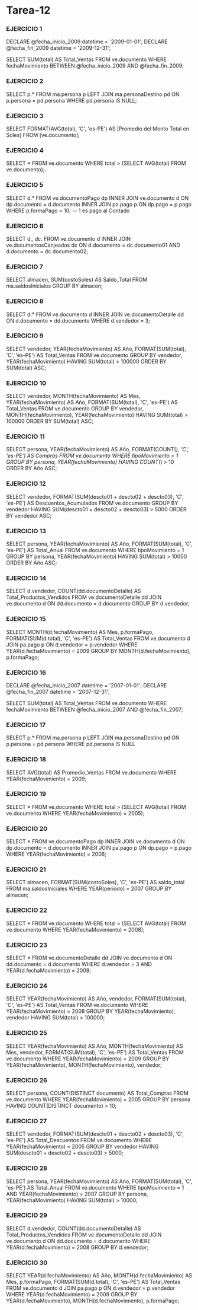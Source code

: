 # Tarea-12
### EJERCICIO 1
DECLARE @fecha_inicio_2009 datetime = '2009-01-01';
DECLARE @fecha_fin_2009 datetime = '2009-12-31';

SELECT SUM(total) AS Total_Ventas 
FROM ve.documento 
WHERE fechaMovimiento BETWEEN @fecha_inicio_2009 AND @fecha_fin_2009;

### EJERCICIO 2
SELECT p.* 
FROM ma.persona p 
LEFT JOIN ma.personaDestino pd ON p.persona = pd.persona 
WHERE pd.persona IS NULL;

### EJERCICIO 3
SELECT FORMAT(AVG(total), 'C', 'es-PE') AS [Promedio del Monto Total en Soles] 
FROM [ve.documento];

### EJERCICIO 4
SELECT *
FROM ve.documento
WHERE total > (SELECT AVG(total) FROM ve.documento);

### EJERCICIO 5
SELECT d.*
FROM ve.documentoPago dp
INNER JOIN ve.documento d ON dp.documento = d.documento
INNER JOIN pa.pago p ON dp.pago = p.pago
WHERE p.formaPago = 10; -- 1 es pago al Contado

### EJERCICIO 6
SELECT d.*, dc.*
FROM ve.documento d
INNER JOIN ve.documentosCanjeados dc ON d.documento = dc.documento01 AND d.documento = dc.documento02;

### EJERCICIO 7
SELECT almacen, SUM(costoSoles) AS Saldo_Total
FROM ma.saldosIniciales
GROUP BY almacen;

### EJERCICIO 8
SELECT d.*
FROM ve.documento d
INNER JOIN ve.documentoDetalle dd ON d.documento = dd.documento
WHERE d.vendedor = 3;

### EJERCICIO 9
SELECT vendedor, YEAR(fechaMovimiento) AS Año, FORMAT(SUM(total), 'C', 'es-PE') AS Total_Ventas
FROM ve.documento
GROUP BY vendedor, YEAR(fechaMovimiento)
HAVING SUM(total) > 100000
ORDER BY SUM(total) ASC;

### EJERCICIO 10
SELECT vendedor, MONTH(fechaMovimiento) AS Mes, YEAR(fechaMovimiento) AS Año, FORMAT(SUM(total), 'C', 'es-PE') AS Total_Ventas
FROM ve.documento
GROUP BY vendedor, MONTH(fechaMovimiento), YEAR(fechaMovimiento)
HAVING SUM(total) > 100000
ORDER BY SUM(total) ASC;

### EJERCICIO 11
SELECT persona, YEAR(fechaMovimiento) AS Año, FORMAT(COUNT(*), 'C', 'es-PE') AS Compras
FROM ve.documento
WHERE tipoMovimiento = 1
GROUP BY persona, YEAR(fechaMovimiento)
HAVING COUNT(*) > 10
ORDER BY Año ASC;

### EJERCICIO 12
SELECT vendedor, FORMAT(SUM(descto01 + descto02 + descto03), 'C', 'es-PE') AS Descuentos_Acumulados
FROM ve.documento
GROUP BY vendedor
HAVING SUM(descto01 + descto02 + descto03) > 5000
ORDER BY vendedor ASC;

### EJERCICIO 13
SELECT persona, YEAR(fechaMovimiento) AS Año, FORMAT(SUM(total), 'C', 'es-PE') AS Total_Anual
FROM ve.documento
WHERE tipoMovimiento = 1
GROUP BY persona, YEAR(fechaMovimiento)
HAVING SUM(total) > 10000
ORDER BY Año ASC;

### EJERCICIO 14
SELECT d.vendedor, COUNT(dd.documentoDetalle) AS Total_Productos_Vendidos
FROM ve.documentoDetalle dd
JOIN ve.documento d ON dd.documento = d.documento
GROUP BY d.vendedor;

### EJERCICIO 15
SELECT MONTH(d.fechaMovimiento) AS Mes, p.formaPago, FORMAT(SUM(d.total), 'C', 'es-PE') AS Total_Ventas
FROM ve.documento d
JOIN pa.pago p ON d.vendedor = p.vendedor
WHERE YEAR(d.fechaMovimiento) = 2009
GROUP BY MONTH(d.fechaMovimiento), p.formaPago;

### EJERCICIO 16
DECLARE @fecha_inicio_2007 datetime = '2007-01-01';
DECLARE @fecha_fin_2007 datetime = '2007-12-31';

SELECT SUM(total) AS Total_Ventas
FROM ve.documento
WHERE fechaMovimiento BETWEEN @fecha_inicio_2007 AND @fecha_fin_2007;

### EJERCICIO 17
SELECT p.*
FROM ma.persona p
LEFT JOIN ma.personaDestino pd ON p.persona = pd.persona
WHERE pd.persona IS NULL

### EJERCICIO 18
SELECT AVG(total) AS Promedio_Ventas
FROM ve.documento
WHERE YEAR(fechaMovimiento) = 2009;

### EJERCICIO 19
SELECT *
FROM ve.documento
WHERE total > (SELECT AVG(total) FROM ve.documento WHERE YEAR(fechaMovimiento) = 2005);

### EJERCICIO 20
SELECT *
FROM ve.documentoPago dp
INNER JOIN ve.documento d ON dp.documento = d.documento
INNER JOIN pa.pago p ON dp.pago = p.pago
WHERE YEAR(fechaMovimiento) = 2006;

### EJERCICIO 21
SELECT almacen, FORMAT(SUM(costoSoles), 'C', 'es-PE') AS saldo_total
FROM ma.saldosIniciales
WHERE YEAR(periodo) = 2007
GROUP BY almacen;

### EJERCICIO 22
SELECT *
FROM ve.documento
WHERE total > (SELECT AVG(total) FROM ve.documento WHERE YEAR(fechaMovimiento) = 2008);

### EJERCICIO 23
SELECT *
FROM ve.documentoDetalle dd
JOIN ve.documento d ON dd.documento = d.documento
WHERE d.vendedor = 3 AND YEAR(d.fechaMovimiento) = 2009;

### EJERCICIO 24
SELECT YEAR(fechaMovimiento) AS Año, vendedor, FORMAT(SUM(total), 'C', 'es-PE') AS Total_Ventas
FROM ve.documento
WHERE YEAR(fechaMovimiento) = 2008
GROUP BY YEAR(fechaMovimiento), vendedor
HAVING SUM(total) > 100000;

### EJERCICIO 25
SELECT YEAR(fechaMovimiento) AS Año, MONTH(fechaMovimiento) AS Mes, vendedor, FORMAT(SUM(total), 'C', 'es-PE') AS Total_Ventas
FROM ve.documento
WHERE YEAR(fechaMovimiento) = 2009
GROUP BY YEAR(fechaMovimiento), MONTH(fechaMovimiento), vendedor;

### EJERCICIO 26
SELECT persona, COUNT(DISTINCT documento) AS Total_Compras
FROM ve.documento
WHERE YEAR(fechaMovimiento) = 2005
GROUP BY persona
HAVING COUNT(DISTINCT documento) > 10;

### EJERCICIO 27
SELECT vendedor, FORMAT(SUM(descto01 + descto02 + descto03), 'C', 'es-PE') AS Total_Descuentos
FROM ve.documento
WHERE YEAR(fechaMovimiento) = 2005
GROUP BY vendedor
HAVING SUM(descto01 + descto02 + descto03) > 5000;

### EJERCICIO 28
SELECT persona, YEAR(fechaMovimiento) AS Año, FORMAT(SUM(total), 'C', 'es-PE') AS Total_Anual
FROM ve.documento
WHERE tipoMovimiento = 1 AND YEAR(fechaMovimiento) = 2007
GROUP BY persona, YEAR(fechaMovimiento)
HAVING SUM(total) > 10000;

### EJERCICIO 29
SELECT d.vendedor, COUNT(dd.documentoDetalle) AS Total_Productos_Vendidos
FROM ve.documentoDetalle dd
JOIN ve.documento d ON dd.documento = d.documento
WHERE YEAR(d.fechaMovimiento) = 2008
GROUP BY d.vendedor;

### EJERCICIO 30
SELECT YEAR(d.fechaMovimiento) AS Año, MONTH(d.fechaMovimiento) AS Mes, p.formaPago, FORMAT(SUM(d.total), 'C', 'es-PE') AS Total_Ventas
FROM ve.documento d
JOIN pa.pago p ON d.vendedor = p.vendedor
WHERE YEAR(d.fechaMovimiento) = 2009
GROUP BY YEAR(d.fechaMovimiento), MONTH(d.fechaMovimiento), p.formaPago;
